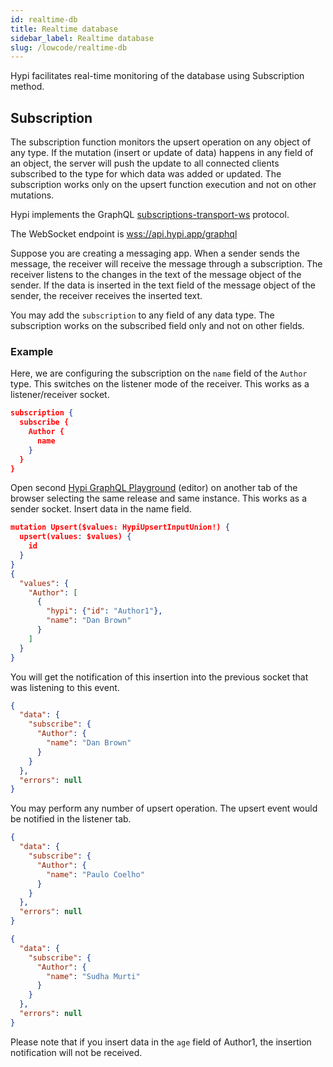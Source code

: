 ```yaml
---
id: realtime-db
title: Realtime database
sidebar_label: Realtime database
slug: /lowcode/realtime-db
---
```


Hypi facilitates real-time monitoring of the database using Subscription method.

## Subscription

The subscription function monitors the upsert operation on any object of any type. If the mutation (insert or update of data) happens in any field of an object, the server will push the update to all connected clients subscribed to the type for which data was added or updated. The subscription works only on the upsert function execution and not on other mutations.

Hypi implements the GraphQL [subscriptions-transport-ws](https://github.com/apollographql/subscriptions-transport-ws/blob/v0.9.18/PROTOCOL.md) protocol. 

The WebSocket endpoint is [wss://api.hypi.app/graphql](wss://api.hypi.app/graphql)

Suppose you are creating a messaging app. When a sender sends the message, the receiver will receive the message through a subscription. The receiver listens to the changes in the text of the message object of the sender. If the data is inserted in the text field of the message object of the sender, the receiver receives the inserted text.

You may add the `subscription` to any field of any data type. The subscription works on the subscribed field only and not on other fields.

### Example

Here, we are configuring the subscription on the `name`  field of the `Author` type. This switches on the listener mode of the receiver. This works as a listener/receiver socket.

```json
subscription {
  subscribe {
    Author {
      name
    }
  }
}
```

Open second [Hypi GraphQL Playground](ui-gql-playground.md) (editor) on another tab of the browser selecting the same release and same instance. This works as a sender socket. Insert data in the name field.

```json
mutation Upsert($values: HypiUpsertInputUnion!) {
  upsert(values: $values) {
    id
  }
}
{
  "values": {
    "Author": [
      {
        "hypi": {"id": "Author1"},
        "name": "Dan Brown"
      }       
    ]
  }
}  
```

You will get the notification of this insertion into the previous socket that was listening to this event.

```json
{
  "data": {
    "subscribe": {
      "Author": {
        "name": "Dan Brown"
      }
    }
  },
  "errors": null
}
```

You may perform any number of upsert operation. The upsert event would be notified in the listener tab.

```json
{
  "data": {
    "subscribe": {
      "Author": {
        "name": "Paulo Coelho"
      }
    }
  },
  "errors": null
}

{
  "data": {
    "subscribe": {
      "Author": {
        "name": "Sudha Murti"
      }
    }
  },
  "errors": null
}    
```

Please note that if you insert data in the `age` field of Author1, the insertion notification will not be received.


